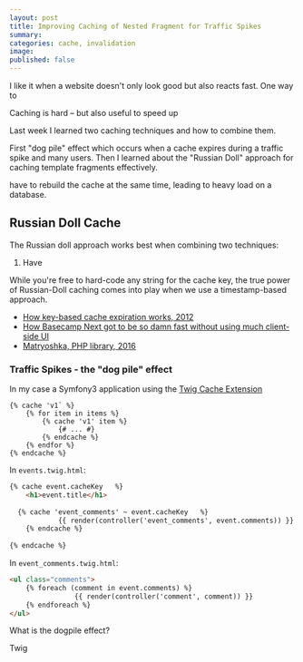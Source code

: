 ```yaml
---
layout: post
title: Improving Caching of Nested Fragment for Traffic Spikes
summary: 
categories: cache, invalidation
image: 
published: false
---
```


I like it when a website doesn't only look good but also reacts fast. 
One way to 

Caching is hard – but also useful to speed up 

Last week I learned two caching techniques and how to combine them.
  
First "dog pile" effect which occurs when a cache expires during a traffic spike and many users. 
Then I learned about the "Russian Doll" approach for caching template fragments effectively. 

 have to rebuild the cache at the same time, leading to heavy load on a database. 

## Russian Doll Cache

The Russian doll approach works best when combining two techniques: 

1. Have 

While you're free to hard-code any string for the cache key, the true power of Russian-Doll caching comes into play when we use a timestamp-based approach.

* [How key-based cache expiration works, 2012](https://signalvnoise.com/posts/3113-how-key-based-cache-expiration-works)
* [How Basecamp Next got to be so damn fast without using much client-side UI](https://signalvnoise.com/posts/3112-how-basecamp-next-got-to-be-so-damn-fast-without-using-much-client-side-ui)
* [Matryoshka, PHP library, 2016](https://github.com/laracasts/matryoshka)

### Traffic Spikes - the "dog pile" effect

In my case a Symfony3 application using the [Twig Cache Extension](https://github.com/twigphp/twig-cache-extension)

```
{% cache 'v1` %}
    {% for item in items %}
        {% cache 'v1' item %}
            {# ... #}
        {% endcache %}
    {% endfor %}
{% endcache %}
```





In `events.twig.html`:
```html
{% cache event.cacheKey   %}
	<h1>event.title</h1>
	
  {% cache 'event_comments' ~ event.cacheKey   %}
			{{ render(controller('event_comments', event.comments)) }}
	{% endcache %}
	
{% endcache %}
```

In `event_comments.twig.html`:
```html
<ul class="comments">
    {% foreach (comment in event.comments) %}
				{{ render(controller('comment', comment)) }}
    {% endforeach %}
</ul>
```





What is the dogpile effect?

Twig 
